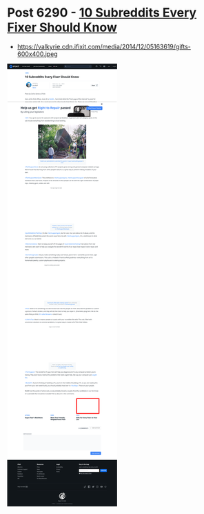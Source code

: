 # Post 6290 - [10 Subreddits Every Fixer Should Know](https://www.ifixit.com/News/6290/10-subreddits-every-fixer-should-know)

- https://valkyrie.cdn.ifixit.com/media/2014/12/05163619/gifts-600x400.jpeg

![screencap](screenshots/7b25e6ce-1055-4b53-9d5b-eea93d137700.png)
